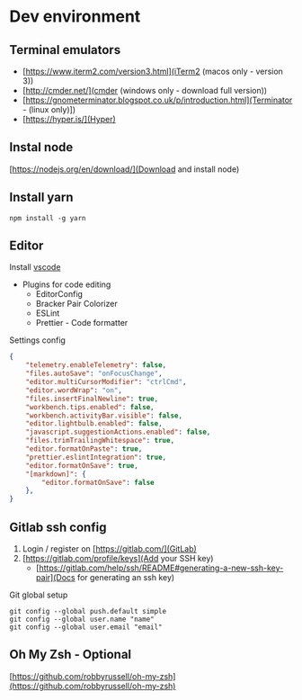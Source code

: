 # Dev environment

## Terminal emulators
* [https://www.iterm2.com/version3.html](iTerm2 (macos only - version 3))
* [http://cmder.net/](cmder (windows only - download full version))
* [https://gnometerminator.blogspot.co.uk/p/introduction.html](Terminator - (linux only)])
* [https://hyper.is/](Hyper)


## Instal node
[https://nodejs.org/en/download/](Download and install node)


## Install yarn
```
npm install -g yarn
```

## Editor

Install [vscode](https://code.visualstudio.com/)

* Plugins for code editing
    * EditorConfig
    * Bracker Pair Colorizer
    * ESLint
    * Prettier - Code formatter


Settings config
``` json
{
    "telemetry.enableTelemetry": false,
    "files.autoSave": "onFocusChange",
    "editor.multiCursorModifier": "ctrlCmd",
    "editor.wordWrap": "on",
    "files.insertFinalNewline": true,
    "workbench.tips.enabled": false,
    "workbench.activityBar.visible": false,
    "editor.lightbulb.enabled": false,
    "javascript.suggestionActions.enabled": false,
    "files.trimTrailingWhitespace": true,
    "editor.formatOnPaste": true,
    "prettier.eslintIntegration": true,
    "editor.formatOnSave": true,
    "[markdown]": {
        "editor.formatOnSave": false
    },
}
```


## Gitlab ssh config

1. Login / register on [https://gitlab.com/](GitLab)
2. [https://gitlab.com/profile/keys](Add your SSH key)
    * [https://gitlab.com/help/ssh/README#generating-a-new-ssh-key-pair](Docs for generating an ssh key)

Git global setup
``` shell
git config --global push.default simple
git config --global user.name "name"
git config --global user.email "email"
```


## Oh My Zsh - Optional
[https://github.com/robbyrussell/oh-my-zsh](https://github.com/robbyrussell/oh-my-zsh)

